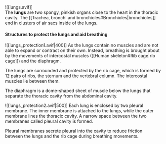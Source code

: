 ![[lungs.avif]]\
The **lungs** are two spongy, pinkish organs close to the heart in the thoracic cavity. The [[Trachea, bronchi and bronchioles#Bronchioles|bronchioles]] end in clusters of air sacs inside of the lungs.

#### Structures to protect the lungs and aid breathing
![[lungs_protection1.avif|400]]
As the lungs contain no muscles and are not able to expand or contract on their own. Instead, breathing is brought about by the movements of intercostal muscles ([[Human skeleton#Rib cage|rib cage]]) and the diaphragm.

The lungs are surrounded and protected by the rib cage, which is formed by 12 pairs of ribs, the sternum and the vertebral column. The intercostal muscles lie between them.

The diaphragm is a dome-shaped sheet of muscle below the lungs that separate the thoracic cavity from the abdominal cavity.

![[lungs_protection2.avif|500]]
Each lung is enclosed by two pleural membrane. The inner membrane is attached to the lungs, while the outer membrane lines the thoracic cavity. A narrow space between the two membranes called pleural cavity is formed.

Pleural membranes secrete pleural into the cavity to reduce friction between the lungs and the rib cage during breathing movements.
